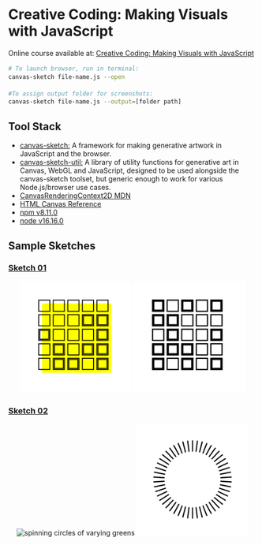 # Creative Coding: Making Visuals with JavaScript

Online course available at: [Creative Coding: Making Visuals with JavaScript](https://www.domestika.org/en/courses/2729-creative-coding-making-visuals-with-javascript)

```sh
# To launch browser, run in terminal:
canvas-sketch file-name.js --open

#To assign output folder for screenshots:
canvas-sketch file-name.js --output=[folder path]
```

## Tool Stack

- [canvas-sketch:](https://github.com/mattdesl/canvas-sketch) A framework for making generative artwork in JavaScript and the browser.
- [canvas-sketch-util:](https://github.com/mattdesl/canvas-sketch-util) A library of utility functions for generative art in Canvas, WebGL and JavaScript, designed to be used alongside the canvas-sketch toolset, but generic enough to work for various Node.js/browser use cases.
- [CanvasRenderingContext2D MDN](https://developer.mozilla.org/en-US/docs/Web/API/CanvasRenderingContext2D#transformations)
- [HTML Canvas Reference](https://www.w3schools.com/tags/ref_canvas.asp)
- [npm v8.11.0](https://www.npmjs.com/package/npm/v/8.11.0)
- [node v16.16.0](https://nodejs.org/en/blog/release/v16.16.0)

## Sample Sketches

### [Sketch 01](./sketches/sketch-01.js)

<p align="center">
  <img src="./sketches/output/00/01-sketch-square-yellow.png" alt="yellow square superimposed on grid of smaller squares" width="45%">
  <img src="./sketches/output/00/01-sketch-square-black.gif" alt="square made of grid of smaller squares" width="45%">
</p>

### [Sketch 02](./sketches/sketch-02.js)

<p align="center">
  <img src="./sketches/output/00/02-sketch-green-circle.gif" alt="spinning circles of varying greens" width="45%">
  <img src="./sketches/output/00/02-sketch-black-rays.gif" alt="rays around a circle of varying widths and lengths" width="45%">
</p>
